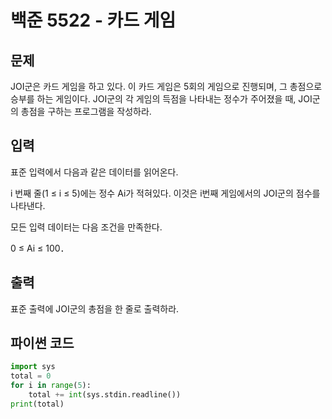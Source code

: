 # 백준 5522 - 카드 게임

## 문제
JOI군은 카드 게임을 하고 있다. 이 카드 게임은 5회의 게임으로 진행되며, 그 총점으로 승부를 하는 게임이다.
JOI군의 각 게임의 득점을 나타내는 정수가 주어졌을 때, JOI군의 총점을 구하는 프로그램을 작성하라.


## 입력
표준 입력에서 다음과 같은 데이터를 읽어온다.

i 번째 줄(1 ≤ i ≤ 5)에는 정수 Ai가 적혀있다. 이것은 i번째 게임에서의 JOI군의 점수를 나타낸다.

모든 입력 데이터는 다음 조건을 만족한다.

0 ≤ Ai ≤ 100．

## 출력
표준 출력에 JOI군의 총점을 한 줄로 출력하라.

## 파이썬 코드
```python
import sys
total = 0
for i in range(5):
    total += int(sys.stdin.readline())
print(total)
```